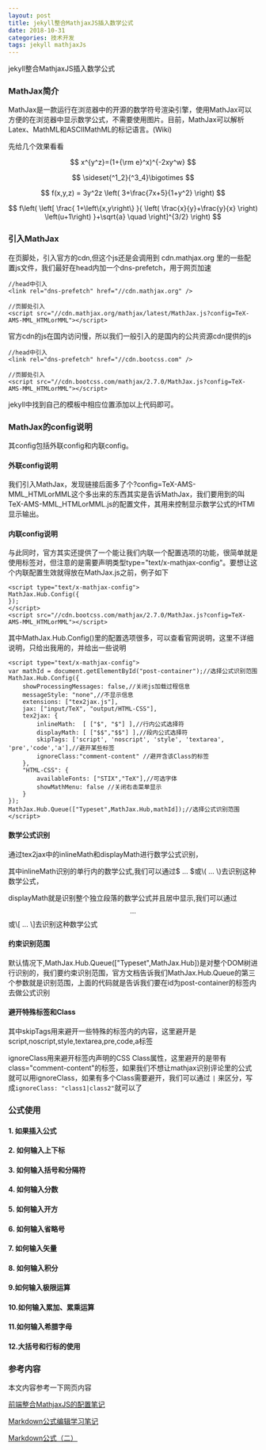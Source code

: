 ```yaml
---
layout: post
title: jekyll整合MathjaxJS插入数学公式
date: 2018-10-31
categories: 技术开发
tags: jekyll mathjaxJs
---
```

jekyll整合MathjaxJS插入数学公式

### MathJax简介

MathJax是一款运行在浏览器中的开源的数学符号渲染引擎，使用MathJax可以方便的在浏览器中显示数学公式，不需要使用图片。目前，MathJax可以解析Latex、MathML和ASCIIMathML的标记语言。(Wiki)

先给几个效果看看

$$ x^{y^z}=(1+{\rm e}^x)^{-2xy^w} $$

$$ \sideset{^1_2}{^3_4}\bigotimes $$

$$ f(x,y,z) = 3y^2z \left( 3+\frac{7x+5}{1+y^2} \right) $$

$$
f\left(
   \left[ 
     \frac{
       1+\left\{x,y\right\}
     }{
       \left(
          \frac{x}{y}+\frac{y}{x}
       \right)
       \left(u+1\right)
     }+\sqrt{a} \quad
   \right]^{3/2}
\right)
$$

### 引入MathJax

在页脚处，引入官方的cdn,但这个js还是会调用到 cdn.mathjax.org 里的一些配置js文件，我们最好在head内加一个dns-prefetch，用于网页加速

```
//head中引入
<link rel="dns-prefetch" href="//cdn.mathjax.org" />

//页脚处引入
<script src="//cdn.mathjax.org/mathjax/latest/MathJax.js?config=TeX-AMS-MML_HTMLorMML"></script>
```

官方cdn的js在国内访问慢，所以我们一般引入的是国内的公共资源cdn提供的js

```
//head中引入
<link rel="dns-prefetch" href="//cdn.bootcss.com" />

//页脚处引入
<script src="//cdn.bootcss.com/mathjax/2.7.0/MathJax.js?config=TeX-AMS-MML_HTMLorMML"></script>
```

jekyll中找到自己的模板中相应位置添加以上代码即可。

### MathJax的config说明

其config包括外联config和内联config。

#### 外联config说明

我们引入MathJax，发现链接后面多了个?config=TeX-AMS-MML_HTMLorMML这个多出来的东西其实是告诉MathJax，我们要用到的叫TeX-AMS-MML_HTMLorMML.js的配置文件，其用来控制显示数学公式的HTMl显示输出。

#### 内联config说明

与此同时，官方其实还提供了一个能让我们内联一个配置选项的功能，很简单就是使用<script></script>标签对，但注意的是需要声明类型type="text/x-mathjax-config"。要想让这个内联配置生效就得放在MathJax.js之前，例子如下

```
<script type="text/x-mathjax-config">
MathJax.Hub.Config({
});
</script>
<script src="//cdn.bootcss.com/mathjax/2.7.0/MathJax.js?config=TeX-AMS-MML_HTMLorMML"></script>
```

其中MathJax.Hub.Config()里的配置选项很多，可以查看官网说明，这里不详细说明，只给出我用的，并给出一些说明

```
<script type="text/x-mathjax-config">
var mathId = document.getElementById("post-container");//选择公式识别范围
MathJax.Hub.Config({
    showProcessingMessages: false,//关闭js加载过程信息
    messageStyle: "none",//不显示信息
    extensions: ["tex2jax.js"],
    jax: ["input/TeX", "output/HTML-CSS"],
    tex2jax: {
        inlineMath:  [ ["$", "$"] ],//行内公式选择符
        displayMath: [ ["$$","$$"] ],//段内公式选择符
        skipTags: ['script', 'noscript', 'style', 'textarea', 'pre','code','a'],//避开某些标签
        ignoreClass:"comment-content" //避开含该Class的标签
    },
    "HTML-CSS": {
        availableFonts: ["STIX","TeX"],//可选字体
        showMathMenu: false //关闭右击菜单显示
    }
});
MathJax.Hub.Queue(["Typeset",MathJax.Hub,mathId]);//选择公式识别范围
</script>
```

#### 数学公式识别
通过tex2jax中的inlineMath和displayMath进行数学公式识别，

其中inlineMath识别的单行内的数学公式,我们可以通过$ ... $或\\( ... \\)去识别这种数学公式，

displayMath就是识别整个独立段落的数学公式并且居中显示,我们可以通过$$ ... $$或\\[ ... \\]去识别这种数学公式

#### 约束识别范围
默认情况下,MathJax.Hub.Queue(["Typeset",MathJax.Hub])是对整个DOM树进行识别的，我们要约束识别范围，官方文档告诉我们MathJax.Hub.Queue的第三个参数就是识别范围，上面的代码就是告诉我们要在id为post-container的标签内去做公式识别

#### 避开特殊标签和Class
其中skipTags用来避开一些特殊的标签内的内容，这里避开是script,noscript,style,textarea,pre,code,a标签

ignoreClass用来避开标签内声明的CSS Class属性，这里避开的是带有class="comment-content"的标签，如果我们不想让mathjax识别评论里的公式就可以用ignoreClass，如果有多个Class需要避开，我们可以通过 `|` 来区分，写成`ignoreClass: "class1|class2"`就可以了

### 公式使用

#### 1. 如果插入公式


#### 2. 如何输入上下标

#### 3. 如何输入括号和分隔符

#### 4. 如何输入分数

#### 5. 如何输入开方

#### 6. 如何输入省略号

#### 7. 如何输入矢量

#### 8. 如何输入积分

#### 9.如何输入极限运算

#### 10.如何输入累加、累乘运算

#### 11.如何输入希腊字母

#### 12.大括号和行标的使用



### 参考内容
本文内容参考一下网页内容

[前端整合MathjaxJS的配置笔记](https://www.linpx.com/p/front-end-integration-mathjaxjs-configuration.html)

[Markdown公式编辑学习笔记](https://www.cnblogs.com/q735613050/p/7253073.html)

[Markdown公式（二）](http://www.cnblogs.com/q735613050/p/7474449.html)

